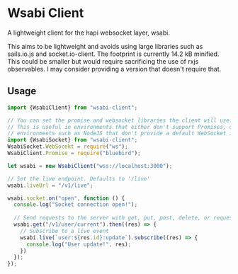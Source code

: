 # Wsabi Client
A lightweight client for the hapi websocket layer, wsabi.

This aims to be lightweight and avoids using large libraries such as sails.io.js and socket.io-client.
The footprint is currently 14.2 kB minified. This could be smaller but would require sacrificing the use of rxjs observables. I may consider providing a version that doesn't require that.

## Usage
```typescript
import {WsabiClient} from "wsabi-client";

// You can set the promise and websocket libraries the client will use.
// This is useful in environments that either don't support Promises, or
// environments such as NodeJS that don't provide a default WebSocket implmentation.
import {WsabiSocket} from "wsabi-client";
WsabiSocket.WebSocekt = require("ws");
WsabiClient.Promise = require("bluebird");

let wsabi = new WsabiClient("wss://localhost:3000");

// Set the live endpoint. Defaults to '/live'
wsabi.liveUrl = "/v1/live";

wsabi.socket.on("open", function () {
  console.log("Socket connection open!");
  
  // Send requests to the server with get, put, post, delete, or request.
  wsabi.get("/v1/user/current").then((res) => {
    // Subscribe to a live event
    wsabi.live(`user:${res.id}:update`).subscribe((res) => {
      console.log("User update!", res);
    })
  });
});
```